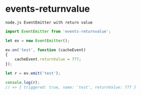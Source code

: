 # events-returnvalue

    node.js EventEmitter with return value

```ts
import EventEmitter from 'events-returnvalue';

let ev = new EventEmitter();

ev.on('test', function (cacheEvent)
{
	cacheEvent.returnValue = 777;
});

let r = ev.emit('test');

console.log(r);
// => { triggered: true, name: 'test', returnValue: 777 }
```

